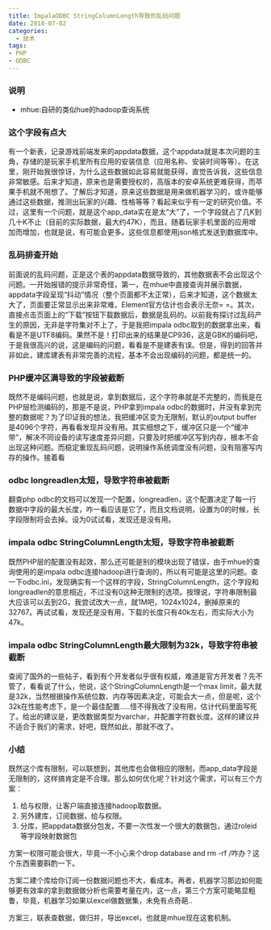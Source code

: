 ```yaml
---
title: ImpalaODBC StringColumnLength导致的乱码问题
date: 2018-07-02
categories:
  - 技术
tags: 
- PHP 
- ODBC
---
```

### 说明

- mhue:自研的类似hue的hadoop查询系统

### 这个字段有点大

有一个新表，记录游戏前端发来的appdata数据，这个appdata就是本次问题的主角，存储的是玩家手机里所有应用的安装信息（应用名称、安装时间等等）。在这里，刚开始我很惊讶，为什么这些数据如此容易就能获得，直觉告诉我，这些信息非常敏感。后来才知道，原来也是需要授权的，高版本的安卓系统更难获得，而苹果手机就不用想了。了解后才知道，原来这些数据是用来做机器学习的，或许能够通过这些数据，推测出玩家的兴趣、性格等等？看起来似乎有一定的研究价值。不过，这里有一个问题，就是这个app_data实在是太“大”了，一个字段就占了几K到几十K不止（目前的实际数据，最大约47K），而且，随着玩家手机里面的应用增加而增加，也就是说，有可能会更多。这些信息都使用json格式发送到数据库中。

<!-- more -->

### 乱码排查开始

前面说的乱码问题，正是这个表的appdata数据导致的，其他数据表不会出现这个问题。一开始报错的提示非常奇怪，第一，在mhue中直接查询并展示数据，appdata字段呈现“抖动”情况（整个页面都不太正常），后来才知道，这个数据太大了，页面要正常显示出来非常难，Element官方估计也会表示无奈= =。其次，直接点击页面上的“下载”按钮下载数据后，数据是乱码的。以前我有探讨过乱码产生的原因，无非是字符集对不上了，于是我把impala odbc取到的数据拿出来，看看是不是UTF8编码。果然不是！打印出来的结果是CP936，这是GBK的编码吧，于是我很高兴的说，这是编码的问题，看看是不是建表有误。但是，得到的回答并非如此，建库建表有非常完善的流程，基本不会出现编码的问题，都是统一的。

### PHP缓冲区满导致的字段被截断

既然不是编码问题，也就是说，拿到数据后，这个字符串就是不完整的，而我是在PHP层检测编码的，那是不是说，PHP拿到impala odbc的数据时，并没有拿到完整的数据呢？为了印证我的想法，我把缓冲区变为无限制，默认的output buffer是4096个字符，再看看发现并没有用。其实细想之下，缓冲区只是一个“缓冲带”，解决不同设备的读写速度差异问题，只要及时把缓冲区写到内存，根本不会出现这种问题。而稳定重现乱码问题，说明操作系统调度没有问题，没有阻塞写内存的操作。接着看

### odbc longreadlen太短，导致字符串被截断

翻查php odbc的文档可以发现一个配置，longreadlen，这个配置决定了每一行数据中字段的最大长度，咋一看应该是它了，而且文档说明，设置为0的时候，长字段限制将会去掉。设为0试试看，发现还是没有用。

### impala odbc StringColumnLength太短，导致字符串被截断

既然PHP层的配置没有起效，那么还可能是别的模块出现了错误，由于mhue的查询使用的是impala odbc连接hadoop进行查询的，所以有可能是这里的问题。查一下odbc.ini，发现确实有一个这样的字段，StringColumnLength，这个字段和longreadlen的意思相近，不过没有0这种无限制的选项。按理说，字符串限制最大应该可以去到2G，我尝试改大一点，就1M吧，1024x1024，删掉原来的32767。再试试看，发现还是没有用，下载的长度只有40k左右，而实际大小为47k。

### impala odbc StringColumnLength最大限制为32k，导致字符串被截断

查阅了国外的一些帖子，看到有个开发者似乎很有权威，难道是官方开发者？先不管了，看看说了什么，他说，这个StringColumnLength是一个max limit，最大就是32k，当然根据操作系统位数、内存等因素决定，可能会大一点，但是呢，这个32k在性能考虑下，是一个最佳配置.....怪不得我改了没有用，估计代码里面写死了。给出的建议是，更改数据类型为varchar，并配置字符数长度。这样的建议并不适合于我们的需求，好吧，既然如此，那就不改了。

### 小结

既然这个库有限制，可以联想到，其他库也会做相应的限制，而app_data字段是无限制的，这样搞肯定是不合理。那么如何优化呢？针对这个需求，可以有三个方案：

1. 给与权限，让客户端直接连接hadoop取数据。
2. 另外建库，订阅数据，给与权限。
3. 分库，把appdata数据分包发，不要一次性发一个很大的数据包，通过roleid等字段映射数据包

方案一权限可能会很大，毕竟一不小心来个drop database and rm -rf /咋办？这个东西需要斟酌一下。

方案二建个库给你订阅一份数据问题也不大，看成本。再者，机器学习那边如何能够更有效率的拿到数据做分析也需要考量在内，这一点，第三个方案可能略显粗鲁，毕竟，机器学习如果以excel做数据集，未免有点奇葩..

方案三，联表查数据，做归并，导出excel，也就是mhue现在这套机制。
